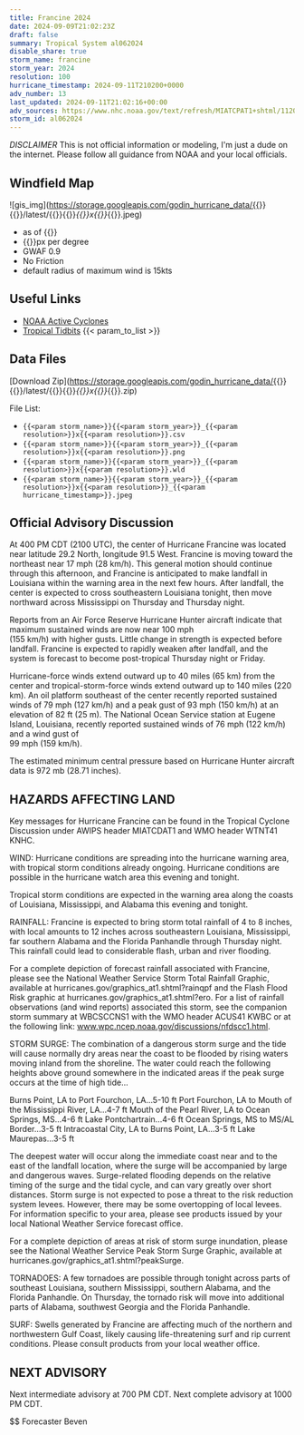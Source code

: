 ```yaml
---
title: Francine 2024
date: 2024-09-09T21:02:23Z
draft: false
summary: Tropical System al062024
disable_share: true
storm_name: francine
storm_year: 2024
resolution: 100
hurricane_timestamp: 2024-09-11T210200+0000
adv_number: 13
last_updated: 2024-09-11T21:02:16+00:00
adv_sources: https://www.nhc.noaa.gov/text/refresh/MIATCPAT1+shtml/112056.shtml;https://www.nhc.noaa.gov/refresh/graphics_at1+shtml/152330.shtml?cone
storm_id: al062024
---
```

*DISCLAIMER* This is not official information or modeling, I'm just a dude on the internet.  Please follow all guidance from NOAA and your local officials.

## Windfield Map
![gis_img](https://storage.googleapis.com/godin_hurricane_data/{{<param storm_name>}}{{<param storm_year>}}/latest/{{<param storm_name>}}{{<param storm_year>}}_{{<param resolution>}}x{{<param resolution>}}_{{<param hurricane_timestamp>}}.jpeg)

- as of {{<param last_updated>}}
- {{<param resolution>}}px per degree
- GWAF 0.9
- No Friction
- default radius of maximum wind is 15kts

## Useful Links
- [NOAA Active Cyclones](https://www.nhc.noaa.gov/)
- [Tropical Tidbits](https://www.tropicaltidbits.com/storminfo/)
{{< param_to_list >}}

## Data Files
[Download Zip](https://storage.googleapis.com/godin_hurricane_data/{{<param storm_name>}}{{<param storm_year>}}/latest/{{<param storm_name>}}{{<param storm_year>}}_{{<param resolution>}}x{{<param resolution>}}_{{<param hurricane_timestamp>}}.zip)

File List:
- `{{<param storm_name>}}{{<param storm_year>}}_{{<param resolution>}}x{{<param resolution>}}.csv`
- `{{<param storm_name>}}{{<param storm_year>}}_{{<param resolution>}}x{{<param resolution>}}.png`
- `{{<param storm_name>}}{{<param storm_year>}}_{{<param resolution>}}x{{<param resolution>}}.wld`
- `{{<param storm_name>}}{{<param storm_year>}}_{{<param resolution>}}x{{<param resolution>}}_{{<param hurricane_timestamp>}}.jpeg`


## Official Advisory Discussion
At 400 PM CDT (2100 UTC), the center of Hurricane Francine was
located near latitude 29.2 North, longitude 91.5 West. Francine is
moving toward the northeast near 17 mph (28 km/h). This general
motion should continue through this afternoon, and Francine is
anticipated to make landfall in Louisiana within the warning area
in the next few hours. After landfall, the center is expected to
cross southeastern Louisiana tonight, then move northward across
Mississippi on Thursday and Thursday night.
 
Reports from an Air Force Reserve Hurricane Hunter aircraft 
indicate that maximum sustained winds are now near 100 mph      
(155 km/h) with higher gusts.  Little change in strength is 
expected before landfall. Francine is expected to rapidly weaken 
after landfall, and the system is forecast to become post-tropical 
Thursday night or Friday.
 
Hurricane-force winds extend outward up to 40 miles (65 km) from the
center and tropical-storm-force winds extend outward up to 140 miles
(220 km). An oil platform southeast of the center recently
reported sustained winds of 79 mph (127 km/h) and a peak gust of
93 mph (150 km/h) at an elevation of 82 ft (25 m).  The National
Ocean Service station at Eugene Island, Louisiana, recently
reported sustained winds of 76 mph (122 km/h) and a wind gust of   
99 mph (159 km/h).
 
The estimated minimum central pressure based on Hurricane Hunter 
aircraft data is 972 mb (28.71 inches).
 
 
HAZARDS AFFECTING LAND
----------------------
Key messages for Hurricane Francine can be found in the Tropical
Cyclone Discussion under AWIPS header MIATCDAT1 and WMO header
WTNT41 KNHC.
 
WIND:  Hurricane conditions are spreading into the hurricane
warning area, with tropical storm conditions already ongoing. 
Hurricane conditions are possible in the hurricane watch area this 
evening and tonight.
 
Tropical storm conditions are expected in the warning area along
the coasts of Louisiana, Mississippi, and Alabama this evening and
tonight.
 
RAINFALL: Francine is expected to bring storm total rainfall of 4 to
8 inches, with local amounts to 12 inches across southeastern
Louisiana, Mississippi, far southern Alabama and the Florida
Panhandle through Thursday night. This rainfall could lead to
considerable flash, urban and river flooding.
 
For a complete depiction of forecast rainfall associated with
Francine, please see the National Weather Service Storm Total
Rainfall Graphic, available at
hurricanes.gov/graphics_at1.shtml?rainqpf and the Flash Flood Risk
graphic at hurricanes.gov/graphics_at1.shtml?ero.  For a list of
rainfall observations (and wind reports) associated this storm, see
the companion storm summary at WBCSCCNS1 with the WMO header ACUS41
KWBC or at the following link:
www.wpc.ncep.noaa.gov/discussions/nfdscc1.html.
 
STORM SURGE:  The combination of a dangerous storm surge and the
tide will cause normally dry areas near the coast to be flooded by
rising waters moving inland from the shoreline.  The water could
reach the following heights above ground somewhere in the indicated
areas if the peak surge occurs at the time of high tide...
 
Burns Point, LA to Port Fourchon, LA...5-10 ft
Port Fourchon, LA to Mouth of the Mississippi River, LA...4-7 ft
Mouth of the Pearl River, LA to Ocean Springs, MS...4-6 ft
Lake Pontchartrain...4-6 ft
Ocean Springs, MS to MS/AL Border...3-5 ft
Intracoastal City, LA to Burns Point, LA...3-5 ft
Lake Maurepas...3-5 ft
 
The deepest water will occur along the immediate coast near and to
the east of the landfall location, where the surge will be
accompanied by large and dangerous waves.  Surge-related flooding
depends on the relative timing of the surge and the tidal cycle, and
can vary greatly over short distances.  Storm surge is not expected
to pose a threat to the risk reduction system levees.  However,
there may be some overtopping of local levees.  For information
specific to your area, please see products issued by your local
National Weather Service forecast office.
 
For a complete depiction of areas at risk of storm surge inundation,
please see the National Weather Service Peak Storm Surge Graphic,
available at hurricanes.gov/graphics_at1.shtml?peakSurge.
 
TORNADOES:  A few tornadoes are possible through tonight across
parts of southeast Louisiana, southern Mississippi, southern
Alabama, and the Florida Panhandle. On Thursday, the tornado risk
will move into additional parts of Alabama, southwest Georgia and
the Florida Panhandle.
 
SURF:  Swells generated by Francine are affecting much of the
northern and northwestern Gulf Coast, likely causing
life-threatening surf and rip current conditions. Please consult
products from your local weather office.
 
 
NEXT ADVISORY
-------------
Next intermediate advisory at 700 PM CDT.
Next complete advisory at 1000 PM CDT.
 
$$
Forecaster Beven